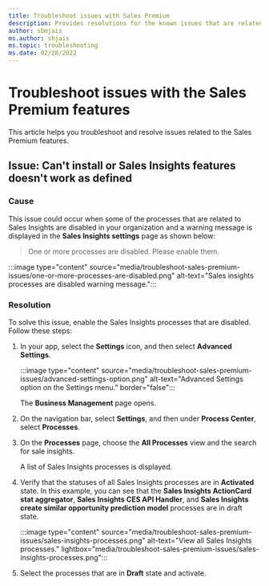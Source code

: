 ```yaml
---
title: Troubleshoot issues with Sales Premium 
description: Provides resolutions for the known issues that are related to the Sales Premium features.
author: sbmjais
ms.author: shjais
ms.topic: troubleshooting
ms.date: 02/28/2022
---
```


# Troubleshoot issues with the Sales Premium features

This article helps you troubleshoot and resolve issues related to the Sales Premium features.

## Issue: Can't install or Sales Insights features doesn't work as defined

### Cause

This issue could occur when some of the processes that are related to Sales Insights are disabled in your organization and a warning message is displayed in the **Sales Insights settings** page as shown below:

> One or more processes are disabled. Please enable them.

:::image type="content" source="media/troubleshoot-sales-premium-issues/one-or-more-processes-are-disabled.png" alt-text="Sales insights processes are disabled warning message.":::

### Resolution

To solve this issue, enable the Sales Insights processes that are disabled. Follow these steps:

1. In your app, select the **Settings** icon, and then select **Advanced Settings**.

    :::image type="content" source="media/troubleshoot-sales-premium-issues/advanced-settings-option.png" alt-text="Advanced Settings option on the Settings menu." border="false":::

    The **Business Management** page opens.

2. On the navigation bar, select **Settings**, and then under **Process Center**, select **Processes**.

3. On the **Processes** page, choose the **All Processes** view and the search for sale insights.

    A list of Sales Insights processes is displayed.

4. Verify that the statuses of all Sales Insights processes are in **Activated** state. In this example, you can see that the **Sales Insights ActionCard stat aggregator**, **Sales Insights CES API Handler**, and **Sales Insights create similar opportunity prediction model** processes are in draft state.

    :::image type="content" source="media/troubleshoot-sales-premium-issues/sales-insights-processes.png" alt-text="View all Sales Insights processes." lightbox="media/troubleshoot-sales-premium-issues/sales-insights-processes.png":::

5. Select the processes that are in **Draft** state and activate.
